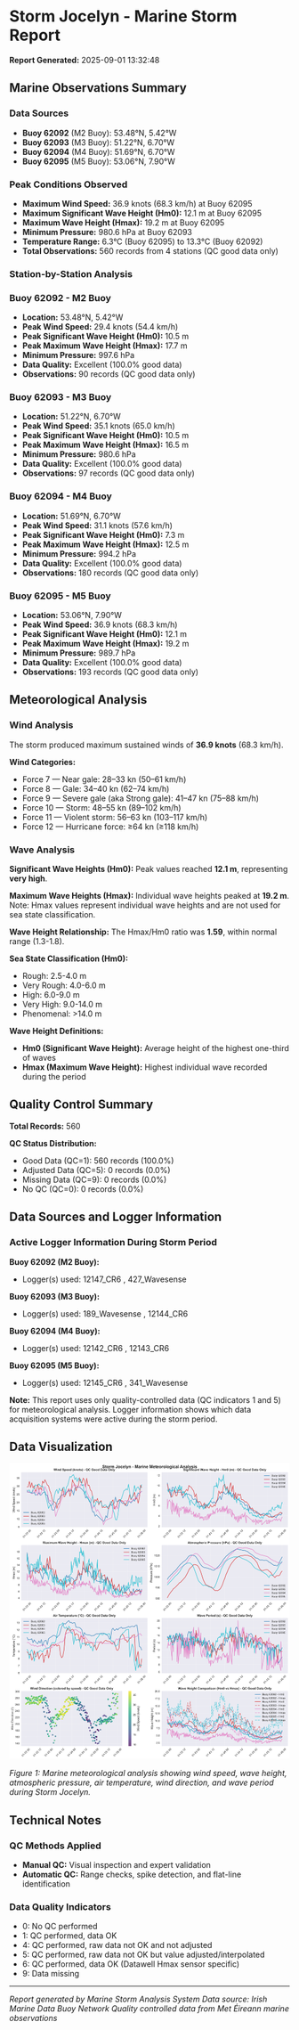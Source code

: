 # Storm Jocelyn - Marine Storm Report

**Report Generated:** 2025-09-01 13:32:48

## Marine Observations Summary

### Data Sources
- **Buoy 62092** (M2 Buoy): 53.48°N, 5.42°W
- **Buoy 62093** (M3 Buoy): 51.22°N, 6.70°W
- **Buoy 62094** (M4 Buoy): 51.69°N, 6.70°W
- **Buoy 62095** (M5 Buoy): 53.06°N, 7.90°W

### Peak Conditions Observed

- **Maximum Wind Speed:** 36.9 knots (68.3 km/h) at Buoy 62095
- **Maximum Significant Wave Height (Hm0):** 12.1 m at Buoy 62095
- **Maximum Wave Height (Hmax):** 19.2 m at Buoy 62095
- **Minimum Pressure:** 980.6 hPa at Buoy 62093
- **Temperature Range:** 6.3°C (Buoy 62095) to 13.3°C (Buoy 62092)
- **Total Observations:** 560 records from 4 stations (QC good data only)


### Station-by-Station Analysis

### Buoy 62092 - M2 Buoy
- **Location:** 53.48°N, 5.42°W
- **Peak Wind Speed:** 29.4 knots (54.4 km/h)
- **Peak Significant Wave Height (Hm0):** 10.5 m  
- **Peak Maximum Wave Height (Hmax):** 17.7 m
- **Minimum Pressure:** 997.6 hPa
- **Data Quality:** Excellent (100.0% good data)
- **Observations:** 90 records (QC good data only)


### Buoy 62093 - M3 Buoy
- **Location:** 51.22°N, 6.70°W
- **Peak Wind Speed:** 35.1 knots (65.0 km/h)
- **Peak Significant Wave Height (Hm0):** 10.5 m  
- **Peak Maximum Wave Height (Hmax):** 16.5 m
- **Minimum Pressure:** 980.6 hPa
- **Data Quality:** Excellent (100.0% good data)
- **Observations:** 97 records (QC good data only)


### Buoy 62094 - M4 Buoy
- **Location:** 51.69°N, 6.70°W
- **Peak Wind Speed:** 31.1 knots (57.6 km/h)
- **Peak Significant Wave Height (Hm0):** 7.3 m  
- **Peak Maximum Wave Height (Hmax):** 12.5 m
- **Minimum Pressure:** 994.2 hPa
- **Data Quality:** Excellent (100.0% good data)
- **Observations:** 180 records (QC good data only)


### Buoy 62095 - M5 Buoy
- **Location:** 53.06°N, 7.90°W
- **Peak Wind Speed:** 36.9 knots (68.3 km/h)
- **Peak Significant Wave Height (Hm0):** 12.1 m  
- **Peak Maximum Wave Height (Hmax):** 19.2 m
- **Minimum Pressure:** 989.7 hPa
- **Data Quality:** Excellent (100.0% good data)
- **Observations:** 193 records (QC good data only)


## Meteorological Analysis

### Wind Analysis

The storm produced maximum sustained winds of **36.9 knots** (68.3 km/h).

**Wind Categories:**
- Force 7 — Near gale: 28–33 kn (50–61 km/h)
- Force 8 — Gale: 34–40 kn (62–74 km/h)
- Force 9 — Severe gale (aka Strong gale): 41–47 kn (75–88 km/h)
- Force 10 — Storm: 48–55 kn (89–102 km/h)
- Force 11 — Violent storm: 56–63 kn (103–117 km/h)
- Force 12 — Hurricane force: ≥64 kn (≥118 km/h)


### Wave Analysis  

**Significant Wave Heights (Hm0):** Peak values reached **12.1 m**, representing **very high**.

**Maximum Wave Heights (Hmax):** Individual wave heights peaked at **19.2 m**. Note: Hmax values represent individual wave heights and are not used for sea state classification.

**Wave Height Relationship:** The Hmax/Hm0 ratio was **1.59**, within normal range (1.3-1.8).

**Sea State Classification (Hm0):**
- Rough: 2.5-4.0 m
- Very Rough: 4.0-6.0 m
- High: 6.0-9.0 m
- Very High: 9.0-14.0 m
- Phenomenal: >14.0 m

**Wave Height Definitions:**
- **Hm0 (Significant Wave Height):** Average height of the highest one-third of waves
- **Hmax (Maximum Wave Height):** Highest individual wave recorded during the period


## Quality Control Summary

**Total Records:** 560

**QC Status Distribution:**
- Good Data (QC=1): 560 records (100.0%)
- Adjusted Data (QC=5): 0 records (0.0%)
- Missing Data (QC=9): 0 records (0.0%)
- No QC (QC=0): 0 records (0.0%)



## Data Sources and Logger Information

### Active Logger Information During Storm Period

**Buoy 62092 (M2 Buoy):**
- Logger(s) used: 12147_CR6      , 427_Wavesense  

**Buoy 62093 (M3 Buoy):**
- Logger(s) used: 189_Wavesense  , 12144_CR6      

**Buoy 62094 (M4 Buoy):**
- Logger(s) used: 12142_CR6      , 12143_CR6      

**Buoy 62095 (M5 Buoy):**
- Logger(s) used: 12145_CR6      , 341_Wavesense  

**Note:** This report uses only quality-controlled data (QC indicators 1 and 5) for meteorological analysis. Logger information shows which data acquisition systems were active during the storm period.

## Data Visualization

![Storm Overview](Storm_Jocelyn_overview.png)

*Figure 1: Marine meteorological analysis showing wind speed, wave height, atmospheric pressure, air temperature, wind direction, and wave period during Storm Jocelyn.*

## Technical Notes

### QC Methods Applied
- **Manual QC:** Visual inspection and expert validation
- **Automatic QC:** Range checks, spike detection, and flat-line identification

### Data Quality Indicators
- 0: No QC performed
- 1: QC performed, data OK
- 4: QC performed, raw data not OK and not adjusted
- 5: QC performed, raw data not OK but value adjusted/interpolated
- 6: QC performed, data OK (Datawell Hmax sensor specific)
- 9: Data missing

---

*Report generated by Marine Storm Analysis System*
*Data source: Irish Marine Data Buoy Network*
*Quality controlled data from Met Éireann marine observations*
